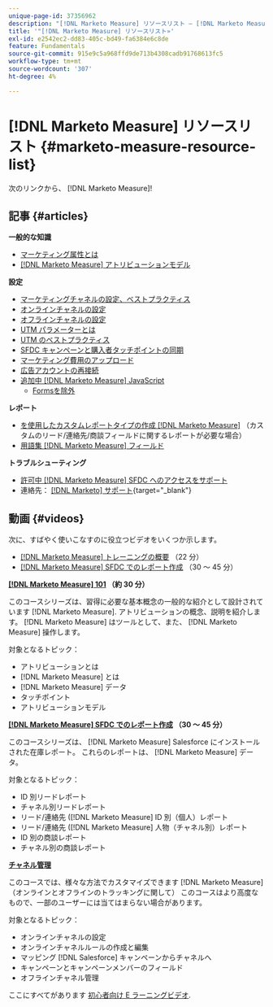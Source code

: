 ```yaml
---
unique-page-id: 37356962
description: "[!DNL Marketo Measure] リソースリスト — [!DNL Marketo Measure]"
title: '"[!DNL Marketo Measure] リソースリスト»'
exl-id: e2542ec2-dd83-405c-bd49-fa6384e6c8de
feature: Fundamentals
source-git-commit: 915e9c5a968ffd9de713b4308cadb91768613fc5
workflow-type: tm+mt
source-wordcount: '307'
ht-degree: 4%

---
```


# [!DNL Marketo Measure] リソースリスト {#marketo-measure-resource-list}

次のリンクから、 [!DNL Marketo Measure]!

## 記事 {#articles}

**一般的な知識**

* [マーケティング属性とは](/help/introduction-to-marketo-measure/overview-resources/marketing-attribution.md)
* [[!DNL Marketo Measure] アトリビューションモデル](/help/introduction-to-marketo-measure/overview-resources/marketo-measure-attribution-models.md)

**設定**

* [マーケティングチャネルの設定、ベストプラクティス](/help/channel-tracking-and-setup/online-channels/marketing-channels-and-subchannels.md)
* [オンラインチャネルの設定](/help/channel-tracking-and-setup/online-channels/online-custom-channel-setup.md)
* [オフラインチャネルの設定](/help/channel-tracking-and-setup/offline-channels/offline-custom-channel-setup.md)
* [UTM パラメーターとは](/help/channel-tracking-and-setup/online-channels/utm-parameters.md)
* [UTM のベストプラクティス](/help/channel-tracking-and-setup/online-channels/best-practices-for-setting-up-utm-parameters.md)
* [SFDC キャンペーンと購入者タッチポイントの同期](/help/channel-tracking-and-setup/offline-channels/legacy-processes/campaigns-and-campaign-members.md)
* [マーケティング費用のアップロード](/help/marketing-spend/spend-management/marketing-channel-costs.md#uploading-marketing-costs)
* [広告アカウントの再接続](/help/api-connections/utilizing-marketo-measures-api-connections/reauthorizing-connected-accounts.md)
* [追加中 [!DNL Marketo Measure] JavaScript](/help/marketo-measure-tracking/setting-up-tracking/adding-marketo-measure-script.md)
   * [Formsを除外](/help/marketo-measure-tracking/setting-up-tracking/excluding-marketo-measure-from-specific-forms.md)

**レポート**

* [を使用したカスタムレポートタイプの作成 [!DNL Marketo Measure]](/help/marketo-measure-salesforce-reporting/new-report-types/creating-custom-marketo-measure-report-types.md) （カスタムのリード/連絡先/商談フィールドに関するレポートが必要な場合）
* [用語集 [!DNL Marketo Measure] フィールド](/help/introduction-to-marketo-measure/overview-resources/glossary-of-marketo-measure-fields.md)

**トラブルシューティング**

* [許可中 [!DNL Marketo Measure] SFDC へのアクセスをサポート](/help/miscellaneous/other-related-resources/granting-salesforce-access-to-marketo-measure-support.md)
* 連絡先： [[!DNL Marketo] サポート](https://nation.marketo.com/t5/support/ct-p/Support){target="_blank"}

## 動画 {#videos}

次に、すばやく使いこなすのに役立つビデオをいくつか示します。

* [[!DNL Marketo Measure] トレーニングの概要](https://embed.vidyard.com/watch/Pb4DuWJwtFgw3jUBDGneb4) （22 分）
* [[!DNL Marketo Measure] SFDC でのレポート作成](https://universityonline.marketo.com/courses/bizible-and-salesforce/) （30 ～ 45 分）

**[[!DNL Marketo Measure] 101](https://universityonline.marketo.com/courses/bizible-101/) （約 30 分）**

このコースシリーズは、習得に必要な基本概念の一般的な紹介として設計されています [!DNL Marketo Measure]. アトリビューションの概念、説明を紹介します。 [!DNL Marketo Measure] はツールとして、また、 [!DNL Marketo Measure] 操作します。

対象となるトピック：

* アトリビューションとは
* [!DNL Marketo Measure] とは
* [!DNL Marketo Measure] データ
* タッチポイント
* アトリビューションモデル

**[[!DNL Marketo Measure] SFDC でのレポート作成](https://universityonline.marketo.com/courses/bizible-and-salesforce/) （30 ～ 45 分）**

このコースシリーズは、 [!DNL Marketo Measure] Salesforce にインストールされた在庫レポート。 これらのレポートは、 [!DNL Marketo Measure] データ。

対象となるトピック：

* ID 別リードレポート
* チャネル別リードレポート
* リード/連絡先 ([!DNL Marketo Measure] ID 別（個人）レポート
* リード/連絡先 ([!DNL Marketo Measure] 人物（チャネル別）レポート
* ID 別の商談レポート
* チャネル別の商談レポート

**[チャネル管理](https://universityonline.marketo.com/courses/bizible-fundamentals-channel-management/)**

このコースでは、様々な方法でカスタマイズできます [!DNL Marketo Measure]（オンラインとオフラインのトラッキングに関して） このコースはより高度なもので、一部のユーザーには当てはまらない場合があります。

対象となるトピック：

* オンラインチャネルの設定
* オンラインチャネルルールの作成と編集
* マッピング [!DNL Salesforce] キャンペーンからチャネルへ
* キャンペーンとキャンペーンメンバーのフィールド
* オフラインチャネル管理

ここにすべてがあります [初心者向け E ラーニングビデオ](https://universityonline.marketo.com/#/library/bySubject/new-to-bizible/trails?_k=d1454j).
